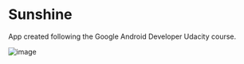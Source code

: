 # Sunshine
App created following the Google Android Developer Udacity course. 

![image](https://cloud.githubusercontent.com/assets/1478940/9943370/dc3bf654-5d4e-11e5-99c5-4f1c4dac8bb2.png)
